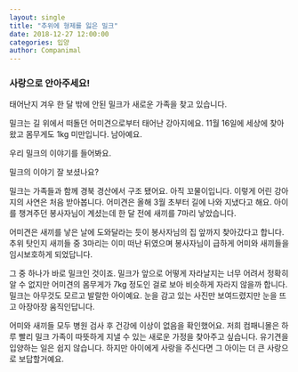 ```yaml
---
layout: single
title: "추위에 형제를 잃은 밀크"
date: 2018-12-27 12:00:00
categories: 입양
author: Companimal
---
```


### **사랑으로 안아주세요!**

태어난지 겨우 한 달 밖에 안된 밀크가 새로운 가족을 찾고 있습니다.

밀크는 길 위에서 떠돌던 어미견으로부터 태어난 강아지에요. 11월 16일에 세상에 찾아왔고 몸무게도 1kg 미만입니다. 남아예요.

우리 밀크의 이야기를 들어봐요.

밀크의 이야기 잘 보셨나요?

밀크는 가족들과 함께 경북 경산에서 구조 됐어요. 아직 꼬물이입니다. 이렇게 어린 강아지의 사연은 처음 받아봅니다. 어미견은 올해 3월 초부터 길에 나와 지냈다고 해요. 아이를 챙겨주던 봉사자님이 계셨는데 한 달 전에 새끼를 7마리 낳았습니다.

어미견은 새끼를 낳은 날에 도와달라는 듯이 봉사자님의 집 앞까지 찾아갔다고 합니다. 추위 탓인지 새끼들 중 3마리는 이미 떠난 뒤였으며 봉사자님이 급하게 어미와 새끼들을 임시보호하게 되었답니다.

그 중 하나가 바로 밀크인 것이죠. 밀크가 앞으로 어떻게 자라날지는 너무 어려서 정확히 알 수 없지만 어미견의 몸무게가 7kg 정도인 걸로 보아 비슷하게 자라지 않을까 합니다. 밀크는 아무것도 모르고 발랄한 아이예요. 눈을 감고 있는 사진만 보여드렸지만 눈을 뜨고 아장아장 움직인답니다.

어미와 새끼들 모두 병원 검사 후 건강에 이상이 없음을 확인했어요. 저희 컴패니몰은 하루 빨리 밀크 가족이 따뜻하게 지낼 수 있는 새로운 가정을 찾아주고 싶습니다. 유기견을 입양하는 일은 쉽지 않습니다. 하지만 아이에게 사랑을 주신다면 그 아이는 더 큰 사랑으로 보답할거예요.
